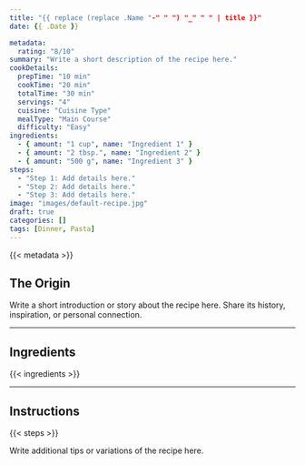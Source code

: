 ```yaml
---
title: "{{ replace (replace .Name "-" " ") "_" " " | title }}"
date: {{ .Date }}

metadata:
  rating: "8/10"
summary: "Write a short description of the recipe here."
cookDetails:
  prepTime: "10 min"
  cookTime: "20 min"
  totalTime: "30 min"
  servings: "4"
  cuisine: "Cuisine Type"
  mealType: "Main Course"
  difficulty: "Easy"
ingredients:
  - { amount: "1 cup", name: "Ingredient 1" }
  - { amount: "2 tbsp.", name: "Ingredient 2" }
  - { amount: "500 g", name: "Ingredient 3" }
steps:
  - "Step 1: Add details here."
  - "Step 2: Add details here."
  - "Step 3: Add details here."
image: "images/default-recipe.jpg"
draft: true
categories: []
tags: [Dinner, Pasta]
---
```


{{< metadata >}}

## The Origin

Write a short introduction or story about the recipe here. Share its history, inspiration, or personal connection.

---

## Ingredients

{{< ingredients >}}

---

## Instructions

{{< steps >}}

Write additional tips or variations of the recipe here.
